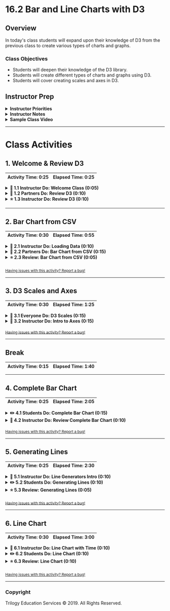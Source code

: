 # 16.2 Bar and Line Charts with D3

## Overview

In today's class students will expand upon their knowledge of D3 from the previous class to create various types of charts and graphs.

### Class Objectives

* Students will deepen their knowledge of the D3 library.
* Students will create different types of charts and graphs using D3.
* Students will cover creating scales and axes in D3.

## Instructor Prep

<details>
  <summary><strong>Instructor Priorities</strong></summary>

* Students should become more comfortable with data-binding with D3.

* Students should be able to import data sets from CSV files.

* Students should understand how to make a chart responsive on all screen sizes.

</details>

<details>
  <summary><strong>Instructor Notes</strong></summary>

* This lesson includes a good amount of instructor-led demonstrations, so it's advisable to spend some time going through the activities before class.

* Please reference our [Student FAQ](../../../05-Instructor-Resources/README.md#unit-16-d3) for answers to questions frequently asked by students of this program. If you have any recommendations for additional questions, feel free to log an issue or a pull request with your desired additions.

</details>

<details>
  <summary><strong>Sample Class Video</strong></summary>

* To view an example class lecture visit (Note video may not reflect latest lesson plan): [Class Video](https://codingbootcamp.hosted.panopto.com/Panopto/Pages/Viewer.aspx?id=8b41bbbd-06c2-443e-bb33-a88000086940)

</details>

- - -

# Class Activities

## 1. Welcome & Review D3

| Activity Time:       0:25 |  Elapsed Time:      0:25  |
|---------------------------|---------------------------|

<details>
  <summary><strong>📣 1.1 Instructor Do: Welcome Class (0:05)</strong></summary>

* Open the [slideshow](https://docs.google.com/presentation/d/1BGRwvSXKEE24C_CGCD2aZeQL8z8ReeaICaiNhWa5OjU/edit?usp=sharing) and welcome the class back with slides 1 - 3. Today they will build on the skills they've learned during last class to create a variety of interactive charts using D3.

</details>

<details>
  <summary><strong>👥 1.2 Partners Do: Review D3 (0:10)</strong></summary>

* Open the [slideshow](https://docs.google.com/presentation/d/1BGRwvSXKEE24C_CGCD2aZeQL8z8ReeaICaiNhWa5OjU/edit?usp=sharing) and use slides 4 and 5 to introduce this activity to the class.

* Slack out [questions.js](Activities/01-Par_Review_D3/Unsolved/questions.js) to students.  Have them them work in pairs to discuss and answer the questions.

</details>

<details>
  <summary><strong>⭐ 1.3 Instructor Do: Review D3 (0:10)</strong></summary>

* After giving student some time to discuss the solutions, open the [solution file](Activities/01-Par_Review_D3/Solved/questions.js) for reference, go over the answers to the review, and live code the appropriate questions. Don't worry too much if students haven't completed all the review exercises, they will get plenty of practice in this lesson.

* You may open the [slideshow](https://docs.google.com/presentation/d/1BGRwvSXKEE24C_CGCD2aZeQL8z8ReeaICaiNhWa5OjU/edit?usp=sharing) on slide 6 while reviewing the activity.

* What is an SVG?  How are they used with D3?

  * Scalable Vector Graphics

  * SVG files allow us to define our own graphics like shapes and lines.  This gives us flexibility to build our custom charts.

* What is data binding?

  * Binds an array of data to elements currently on the page or to be rendered to the page.  In other words, data binding matches data with html elements.

* Go over the code for numbers 3 and 4, and the Bonus with the students.

  * In part 3, Make sure to stress the creating of a virtual selection, and then `enter().append()` pattern.

    ![Review_D3_enter](Images/Review_D3_enter.png)

  * In part 4, note that the starter code changes slightly because of the assumption that elements are already on the page.  Highlight the use of `merge(selection)` to include both new and old elements in the selection object.

    ![Review_D3_merge](Images/Review_D3_merge.png)

  * In the bonus, change the callback function in the `text()` function to be an arrow function that utilizes template literals to make our code concise.  Note `(d,i)` are positional arguments that give us access to the data and index.  You may also want to highlight that since we are only returning a string in the function, the return statement is not needed.

    ![Review_D3_bonus](Images/Review_D3_bonus.png)

</details>

- - -

## 2. Bar Chart from CSV

| Activity Time:       0:30 |  Elapsed Time:      0:55  |
|---------------------------|---------------------------|

<details>
  <summary><strong>📣 2.1 Instructor Do: Loading Data (0:10)</strong></summary>

* This activity demonstrates how to use `d3.csv()` to parse a CSV file.

* Open the [slideshow](https://docs.google.com/presentation/d/1BGRwvSXKEE24C_CGCD2aZeQL8z8ReeaICaiNhWa5OjU/edit?usp=sharing) and use slides 7 - 9 to assist you.

* Show the file structure in [02-Ins_Loading_Data](Activities/02-Ins_Loading_Data).  Note that we have a CSV file in the same folder as out html, javascript, and css files.

* Use [app.js](Activities/02-Ins_Loading_Data/Solved/app.js) as a reference as you live code this activity.

  * Use `d3.csv` to parse the data in `hours-of-tv-watched.csv`.  Note that the format is similar to `d3.json`, and that the callback functions still takes two position arguments: `(error, response)`.

  ![Loading_Data_d3csv](Images/Loading_Data_d3csv.png)

  * `console.log` the response and show students the output in the console.  A _cross-origin request_ error is logged.  The web browser prevents data from your files from being displayed for security reasons.

    * Encourage students to explore more on Cross Origin Request Errors later.  This [stack overflow answer](https://stackoverflow.com/questions/20041656/xmlhttprequest-cannot-load-file-cross-origin-requests-are-only-supported-for-ht) is a good place to start.

    ![Loading_Data_error](Images/Loading_Data_error.png)

  * In order for the data file and the web page to work together, a server must be created to serve both. Ideally, Flask would be used for this, but for rapid prototyping, Python comes with a web server than can be implemented fairly quickly.

  * Walk students through the steps of setting up the server.

    * From the command line:

      * Ensure the current directory includes all needed files.

      * Activate a virtual environment.

      * Run the server by running `python -m http.server`.

    ![Loading_Data_CLI](Images/Loading_Data_CLI.png)

  * Now, all of the files in that folder are served as a static resource, and we can visit the served folder in the browser by visiting `0.0.0.0:8000` or `localhost: 8000`.  Note that, by default, the `index.html` file is open.  Other files in the folder can be accessed by adding `/<filename>`.

  * Note upon opening the console, the data from the CSV is parsed as array of objects.  Each item in the array has the column names as keys and the data in the row as values.

    ![Loading_Data_served_browser](Images/Loading_Data_served_browser.png)

  * Log a list of names using `.map()`.

    ![Loading_Data_map](Images/Loading_Data_served_map.png)

  * Use `.forEach()` to log `name` and `hours` for each row in the CSV.

    * Note the use of the `+` unary operator and the reassignment of the the `hours` key.  This casts the data as a number as is common practice when reading from a CSV to ensure that numeric data can be used properly.  It is a shortcut to using `parseInt()`.

      * Provide students with the following resource on unary operators for reference: <https://scotch.io/tutorials/javascript-unary-operators-simple-and-useful>

    ![Loading_Data_forEach](Images/Loading_Data_forEach.png)

</details>

<details>
  <summary><strong>👥 2.2 Partners Do: Bar Chart from CSV (0:15)</strong></summary>

* Open the [slideshow](https://docs.google.com/presentation/d/1BGRwvSXKEE24C_CGCD2aZeQL8z8ReeaICaiNhWa5OjU/edit?usp=sharing) and use slides 10 and 11 to present this activity to the class.

* This activity challenges students to interpret and complete starter code with the goal of creating a bar chart to reflect CSV data.

* **Files:**

  * [app.js](Activities/03-Par_BarChart_From_CSV/Unsolved/app.js)

  * [hours-of-tv-watched.csv](Activities/03-Par_BarChart_From_CSV/Unsolved/hours-of-tv-watched.csv)

  * [index.html](Activities/03-Par_BarChart_From_CSV/Unsolved/index.html)

  * [style.css](Activities/03-Par_BarChart_From_CSV/Unsolved/style.css)

* **Instructions:**

  * [README.md](Activities/03-Par_BarChart_From_CSV/README.md)

</details>

<details>
  <summary><strong>⭐ 2.3 Review: Bar Chart from CSV (0:05)</strong></summary>

* You may open the [slideshow](https://docs.google.com/presentation/d/1BGRwvSXKEE24C_CGCD2aZeQL8z8ReeaICaiNhWa5OjU/edit?usp=sharing) on slide 12 and leave it open while you review this activity.

* Open [app.js](Activities/03-Par_BarChart_From_CSV/Solved/app.js) in a text editor and walk through the code line by line. You may want to ask students to explain each line as they have already discussed it with a partner.

  * First, create variables for the height and width of the SVG as well for the chart margins.

  * Using these variables, create the dimensions of the chart width and height.  These are the dimensions of the chart area.

  * Append an svg element to the body with height and width attributes equal to the values of `svgHeight` and `svgWidth`.

  * Create a `<g>` element.  This allows all of the future elements in this "group" to be moved relative to the SVG.  Translate (move) this element to the right and down according to the values in `chartMargin`.

  * You can use the following image for students who are having trouble visualizing.

  ![CSVBarChart_translate](Images/CSVBarChart_translate.png)

  * Use `d3.csv` to parse the `hours-watched-of-tv.csv`.  Then, convert the `hours` to numbers so that they can be used to graph and make other calculations.

  * Create a variable that calculates how wide each bar should be to fill the whole width of the chart.  This variable also accounts for the desired spacing between the bars.

    ![CSVBarChart_barWidth](Images/CSVBarChart_barWidth.png)

    ![CSVBarChart_illustration](Images/CSVBarChart_illustration.png)

  * Finally, create the bars.  Remind students that we must use `selectAll(".bar")` to properly set up our virtual selection or placeholder object.  Make sure to review the following parts of the code:

    * Use `classed(".bar", true)` to give each `<rect>` the `.bar` class.  This allows the hover effects from the css file.

    * Use a callback function for the `x` attribute that accesses the index of the data.  This allows for proper calculation of the x-coordinate placing each consecutive bar to the right of the last by `barWidth+barSpacing` pixels.

    * Remind students that a `<rect>`'s y-coordinate refers to the top-right corner of the rectangle.  In order to properly draw the bar, subtract its height from the chart height.

    ![CSVBarChart_solution](Images/CSVBarChart_solution.png)

  * Run a python server and open [index.html](Activities/03-Par_BarChart_From_CSV/Solved/index.html) in a browser to demonstrate the output and show the html in the inspector.

    ![CSVBarChart_output](Images/CSVBarChart_output.png)

</details>

<sub>[Having issues with this activity? Report a bug!](https://bit.ly/2UPQgfh)</sub>

- - -

## 3. D3 Scales and Axes

| Activity Time:       0:30 |  Elapsed Time:      1:25  |
|---------------------------|---------------------------|

<details>
  <summary><strong>🎉 3.1 Everyone Do: D3 Scales (0:15)</strong></summary>

* Encourage students to follow along with the [unsolved version](Activities/04-Evr_Scales/Unsolved/index.html) of this activity while you live code using [app.js](Activities/04-Evr_Scales/Solved/app.js) as a reference.

* Open the [slideshow](https://docs.google.com/presentation/d/1BGRwvSXKEE24C_CGCD2aZeQL8z8ReeaICaiNhWa5OjU/edit?usp=sharing) and use slides 13 - 18 to assist you as you live code.

* **Part 1: Max, Min, Extent**

  * Explain that finding the minimum and maximum of an array in pure javascript is not easily done.  D3, however, comes with functions to easily achieve this.

  * After live coding part 1, show the students the output in the console and highlight that `extent()` returns an array of two values: minimum and maximum.

  ![Evr_Scales_min\_\_max_extent](Images/Erv_Scales_min__max_extent.png)

* **Part 2: scaleLinear**

  * Explain that anytime we represent data in a graph that data is scaled to give an accurate visual representation.  In the case of "Hours of TV Watched" from the previous activity.  We scaled the data by a factor of ten to make a larger bar chart.

  * D3 Scales provide an easy way of mapping your data values to new values for visualization purposes.

  * Before live coding the example, show students the image below and explain that domain is the bounds of the data while range is the bounds of the chart.  A scale is needed for both the x and y axis.  Therefore, we will need to specify a domain and range for both axes.

    ![Evr_Scales_visual](Images/Evr_Scales_visual.png)

  * The purpose here is to provide a demonstration of how these functions behave when given domain and range parameters.

  * As you live code part a, explain the following:

    * A function is being generated and saved to the `yScale` variable when `d3.scaleLinear()` is called.

    * Add domain and range parameters by using `.domain()` and `.range()`.  `domain()` is passed an array that should hold values corresponding to the data. In this example, we use 0 as the smallest possible value for our data and 100 for the largest.  The `range()` corresponds to the boundaries in the SVG element.  A range allows a data point to be transformed into a corresponding coordinate in the element.

    * The `scaleLinear()` function uses a linear equation (y=mx+b) to interpolate values between domain and range.

    * The function can be called by using the variable name and passing it a value.  The output is the scaled value.

    * You may want to ask students what they think the outputs will be before opening the console.

    ![Evr_Scales_scaleLinear_hardcoded](Images/Erv_Scales_hardcoded.png)

  * For part b, edit your code slightly to use a variable for the upper boundary in the range and `d3.max()` for the max of the domain.

  * Show students the output in the console.  Highlight that an input of 95 now scales to 1000 because we used the maximum of the array as the upper bound of the domain.

    ![Evr_Scales_scaleLinear_max](Images/Erv_Scales_max.png)

  * The last part uses the `d3.extent()` function to pass the minimum and maximum of the array into the domain.  Note that using this for both your x and y axes would be similar to using autoscale.

  * Note that 50 now scales to zero.

    ![Evr_Scales_scaleLinear_extent](Images/Erv_Scales_extent.png)

* **Part 3: scaleBand**

* Explain that scaleBand() is used to map categorical data like ("apple", "orange", "banana") to a numerical scale. This is often used in bar charts to equally space labels across the entire range of the chart.  It will determine the proper x-coordinate of each bar when `.domain()` and `range()` are passed an array of labels and the starting and ending coordinates of the axis (the width of the chart), respectively.

* Use `.bandwidth()` to access the width of each band.

* After live coding the example with students, show them the output in the console.

  ![Evr_Scales_scaleBand](Images/Erv_Scales_scaleBand.png)

* Answer any questions and send out the following as good resources for more information on D3 scales:

  * [D3 Scales Tutorial - D3 Scales Tutorial](http://alignedleft.com/tutorials/d3/scales)

  * [D3 in Depth - Scales](http://d3indepth.com/scales/)

</details>

<details>
  <summary><strong>📣 3.2 Instructor Do: Intro to Axes (0:15)</strong></summary>

* Open the [slideshow](https://docs.google.com/presentation/d/1BGRwvSXKEE24C_CGCD2aZeQL8z8ReeaICaiNhWa5OjU/edit?usp=sharing) and use slides 19 and 20 as you demostrate this activity to the class. 

* This activity combines D3 scales with D3's axis methods.

* Open [app.js](Activities/05-Ins_Intro_To_Axes/Solved/app.js) as a reference as you live code the activity. You may want to use the [unsolved version](Activities/05-Ins_Intro_To_Axes/Solved/app.js) as you live code.

  * Briefly discuss the data arrays, the variables for `svgHeight`, `svgWidth`, `margin`, `chartHeight`, `chartWidth`, and the creation of the `<SVG>` and `<g>` elements.

    ![Intro_To_Axis_starter](Images/Intro_To_Axis_starter.png)

  * Use `scaleLinear` to create a function for y scale.  Recall that for SVGs the (0,0) coordinate is at the upper left hand corner of the element.  In order for our axes to go from bottom to top, we must reverse the `.range()` parameter to `[chartHeight, 0]` this way a y-value of zero appears at the bottom of chart as normal.  Without this reversal, the scale would map 0 to the top of the chart height.  The range on a vertical scale will need to be reversed in most cases.

  * To create the horizontal (x) scale use `scaleBand()` since our we have discrete inputs.  `.padding()` sets the spacing between the bands as a percentage of the band width.  In this case, the padding is 5% of the band width.

    * The image below provides a visual of band padding.  Note that, in this activity, `.padding()` is used which will set both the inner and outer padding, but they can be specified separately with `.paddingInner()` and `.paddingOuter()`.

    ![Intro_To_Axis_padding](Images/Intro_To_Axis_padding.png)

  * Next, create the `yAxis` and `xAxis` functions by using `axisLeft()` and `axisBottom()` respectively.  D3's axis methods take a scale function as an argument and returns a function to the variable.

    * Note that D3 has 4 available methods for this: `axisLeft()`, `axisRight()`, `axisBottom()` and `axisTop()`.

    * All axes will have ticks aligned to the outside of the chart area when properly placed.  For example, a bottom axis will have ticks aligned to the bottom of the axis while a left axis will have ticks aligned to the left.

    ![Intro_To_Axis_axes](Images/Intro_To_Axis_axes.png)

    * The following image highlights an improperly placed `axisBottom()`.  Note the ticks are still aligned to the bottom.  In order for the ticks to be placed above the axis, `axisTop()` must be used.

    ![Intro_To_Axis_bad_placement](Images/Intro_To_Axis_bad_placement.png)

  * Render the axes to the page.  Highlight the following:

    * A group element must be created for the axis.

    * While the ticks fall in place for each type for axis created, it must be positioned correctly on the page. The `g` element with the axis must be translated down by the chart height.

    * `.call()` calls a given function on the entire selector object.

    ![Intro_To_Axis_render_axes](Images/Intro_To_Axis_render_axes.png)

  * Finally, walk students through the steps of binding the data and appending `<rect>` elements for the bars.

    * Use `.classed("bar", true)` to enable the hover feature from the css file.

    * Note the use of the  `xScale` and `yScale` functions for determining the placement of the bars.  Since the range was reversed in yScale, we no longer need to subtract the y coordinate from the chart height.

    * However, the height of each bar must be adjusted by subtracting the y value from the chart height.

      * A number example will likely help students understand.  In this example, the chart is 300 pixels high (400 px - 50 (bottom margin) -50 (top margin)).  An input of 1 will lead to a scaled y value of 200.  The y-coordinate of the upper left hand corner of the rectangle will be 200, and if drawn to the x-axis (at y-coordinate 300) will have a height of 100.  Therefore,  to calculate the height of the rectangle you must subtract 100 from the chart height.

      ![Intro_To_Axis_illustration](Images/Intro_To_Axis_illustration.png)

      * You may want to show students the html in the inspector to give them a better idea of how the elements were rendered.

    * Remind students that we are using callback functions to set the attributes.

      ![Complete_BarChart_bars](Images/Complete_BarChart_bars.png)

      ![Complete_BarChart_html](Images/Complete_BarChart_html.png)

    * Answer any questions before slacking the students the [solution](Activities/05-Ins_Intro_To_Axes/Solved/app.js).

  * You may want to send out the following resource: [Notes on D3 Axes - Paul Sherman](https://github.com/pshrmn/notes/blob/master/d3/axes.md)

</details>

<sub>[Having issues with this activity? Report a bug!](https://bit.ly/3aTxmd1)</sub>

- - -

## Break

| Activity Time:       0:15 |  Elapsed Time:      1:40  |
|---------------------------|---------------------------|

- - -

## 4. Complete Bar Chart

| Activity Time:       0:25 |  Elapsed Time:      2:05  |
|---------------------------|---------------------------|

<details>
  <summary><strong>✏️ 4.1 Students Do: Complete Bar Chart (0:15)</strong></summary>

* Open the [slideshow](https://docs.google.com/presentation/d/1BGRwvSXKEE24C_CGCD2aZeQL8z8ReeaICaiNhWa5OjU/edit?usp=sharing) and use slides 22 and 23 to present this activity to the class.

* This activity requires a combination of skills from today and mostly build on the solution from  [03-Par_BarChart_From_CSV](Activities/03-Par_BarChart_From_CSV).  This time students will be create a bar chart from CSV data complete with axes.

* **Files:**

  * [app.js](Activities/06-Stu_Complete_Bar_Chart/Unsolved/app.js)

  * [index.html](Activities/06-Stu_Complete_Bar_Chart/Unsolved/index.html)

  * [style.css](Activities/06-Stu_Complete_Bar_Chart/Unsolved/style.css)

  * [hours-of-tv-watched.csv](Activities/06-Stu_Complete_Bar_Chart/Unsolved/hours-of-tv-watched.csv)

* **Instructions:**

  * [README.md](Activities/06-Stu_Complete_Bar_Chart/README.md)

</details>

<details>
  <summary><strong>📣 4.2 Instructor Do: Review Complete Bar Chart (0:10)</strong></summary>

* Open [app.js](Activities/06-Stu_Complete_Bar_Chart/Solved/app.js) and walk through the code for students.  Since this activity requires skills covered in multiple activities from today's lesson, as you review the solution, stress the differences that arise from working with a CSV file. You may leave slide 24 from [slideshow](https://docs.google.com/presentation/d/1BGRwvSXKEE24C_CGCD2aZeQL8z8ReeaICaiNhWa5OjU/edit?usp=sharing) open while reviewing this activity.

  * Load and parse the CSV data by using `d3.csv`.  You must run a server in order for javascript to interact with the CSV.  Remind students that this is read in as an array of json objects with the first row as keys in each object.

  * Cast the `hours` as a number using `forEach()` and the unary operator `+`.  Remind students that reassigning values using `.forEach()` changes the values in place.

  * When creating the `xBandScale` function, use `.map()` to return an array of names from `tvData`.

  * Create `yLinearScale` using a domain of zero to the max of the hours and a range of `chartHeight` to zero.

    * While the syntax in `d3.max()` is a little different here it is essentially accomplishing the same result as `d3.max(tvData.map(d => d.hours))`

    * Remind students that the range must be reversed.

  * Note the use of `ticks()` in the creation of the y-axis.  This is an easy way of customizing the number of ticks on the axis.

  * Finally, append the axes by using a `<g>` tag for each, and the rectangles using data binding.

  ![Complete_Bar_Chart](Images/Complete_Bar_Chart.png)

</details>

<sub>[Having issues with this activity? Report a bug!](https://bit.ly/2VdUCvV)</sub>

- - -

## 5. Generating Lines

| Activity Time:       0:25 |  Elapsed Time:      2:30  |
|---------------------------|---------------------------|

<details>
  <summary><strong>📣 5.1 Instructor Do: Line Generators Intro (0:10)</strong></summary>

* It is recommended that this activity be lived coded while using the solved version of [index.html](Activities/07-Ins_Line_Generators_Intro/Solved/index.html) as a reference.  If there are time constraints, you may step through the code while un-commenting each part.

* Leave slide 26 open from [slideshow](https://docs.google.com/presentation/d/1BGRwvSXKEE24C_CGCD2aZeQL8z8ReeaICaiNhWa5OjU/edit?usp=sharing) while you live code the this activity.

* Open the unsolved version of [index.html](Activities/07-Ins_Line_Generators_Intro/Unsolved/index.html).  In this file you will find the data arrays already set up.

  * First un-comment part 1 and explain the following:

    * Each `<path>` element has a `d` attribute.  This is where we list the "drawing commands" that specify how the path is rendered.

    * Like other SVG shapes, the `<path>` element should also have a `stroke`, `stroke-width`, and `fill` style attributes.

    * The drawing commands are much like using a virtual pen.

      * The M is the "move to" command and will move that pen to those coordinates in the SVG.  This is where the path begins.

      * The L is the "line to" command and will draw a line from the current point to the coordinates specified.

      * Show students the result in the browser while relating the coordinates to the commands.

    * Remove the `<path>` element from the svg tag before moving onto the next example.

  * Either live code or un-comment the code under Part 2: Generating with D3 and Array of Points.

    * Explain that `d3.line()` will create a function that is able to be passed an array of coordinates and will create the the drawing commands for the `d` attribute.

    * Show the students the log of `lineGenerator(coordinates)` in the console.

    * Append the path to the page and set the attributes.  Show students the result in the browser.

      ![SVG_Paths_points](Images/SVG_Paths_points.png)

    * Comment out this section before moving on.

  * Move onto Part 3: Scaling and Using Accessor Functions. Un-comment part 3 before moving forward.

    * Note for students that the data is not given as an array of coordinates and does not appear to be scaled.

    * First, create scale functions for x and y.  Reverse the y range.

    * Then, create the line generator function.

    * `d3.line()` by default accepts an array of coordinates.  However, the `.x` and `.y` accessor functions can be used define how the function produces path data.

    * In this example, we not only access all the x and y coordinates of our data, but we also scale them using our scale functions.

    * Append the `<path>` element to the SVG, and show students the result in browser.

      ![SVG_Paths_accessor](Images/SVG_Paths_accessor.png)

</details>

<details>
  <summary><strong>✏️ 5.2 Students Do: Generating Lines (0:10)</strong></summary>

* Open the [slideshow](https://docs.google.com/presentation/d/1BGRwvSXKEE24C_CGCD2aZeQL8z8ReeaICaiNhWa5OjU/edit?usp=sharing) and use slides 27 and 28 to present this activity to the class.

* In this activity, students will use life expectancy data from a CSV to generate a line.

* **Files:**

  * [app.js](Activities/08-Stu_Generating_Lines/Unsolved/app.js)

  * [index.html](Activities/08-Stu_Generating_Lines/Unsolved/index.html)

  * [NCHS_life_expectancy_at_birth.csv](Activities/08-Stu_Generating_Lines/Unsolved/NCHS_life_expectancy_at_birth.csv)

* **Instructions:**

  * [README.md](Activities/08-Stu_Generating_Lines/README.md)

</details>

<details>
  <summary><strong>⭐ 5.3 Review: Generating Lines (0:05)</strong></summary>

* Open [app.js](Activities/08-Stu_Generating_Lines/Solved/app.js) and briefly review the code with students.

* You may open the [slideshow](https://docs.google.com/presentation/d/1BGRwvSXKEE24C_CGCD2aZeQL8z8ReeaICaiNhWa5OjU/edit?usp=sharing) on slide 29 while reviewing this activity.

* The code here is extremely similar to Part 3 in [07-Ins_Line_Generators_Intro](Activities/07-Ins_Line_Generators_Intro/Solved/index.html), but here we are retrieving data from a CSV.

  * Note that normally date or time data, like `year`, is parsed as a date object.  For simplicity purposes, we have cast it as a number, but in the future we will parse dates appropriately.

  * Go over the creation of the `createLine` generator functions and the use of the scale functions within.

  * Review appending the `<path>` element to the CSV, setting its style attributes, and setting the `d` attribute to the commands generated by the function.

  ![SVG_Paths_accessor](Images/Line_Generators_Intro.png)

</details>

<sub>[Having issues with this activity? Report a bug!](https://bit.ly/2wjq6bo)</sub>

- - -

## 6. Line Chart

| Activity Time:       0:30 |  Elapsed Time:      3:00  |
|---------------------------|---------------------------|

<details>
  <summary><strong>📣 6.1 Instructor Do: Line Chart with Time (0:10)</strong></summary>

* Open the [slideshow](https://docs.google.com/presentation/d/1BGRwvSXKEE24C_CGCD2aZeQL8z8ReeaICaiNhWa5OjU/edit?usp=sharing) and use slides 30 - 33 to assist you with this topic.

* Explain to students that now we will create a line chart a CSV file.  The code here is similar to previous activities with one important addition: parsing values as dates.

* Begin by opening [Ins_Line_Chart](Activities/09-Ins_LineChart/Solved), starting the server, and demonstrating the line chart in the browser.

  ![Line Chart](Images/14-Line-Chart.png)

  * Be sure to point out the following:

    1. This chart represents Luke Skywalker's level of force points between 2010 and 2016. Show students what the data set looks like by opening [force-points.csv](Activities/09-Ins_LineChart/Solved/forcepoints.csv).

    2. The bottom axis is represented as a series of years.

    3. We're using an SVG path in order to draw the line, which we will demonstrate how to create in a moment.

       ![SVG Path](Images/15-Path.png)

* Once students have a basic understanding of the chart, open up [app.js](Activities/09-Ins_LineChart/Solved/app.js) and start going through the code as a class.

   ![Line Chart Code A](Images/16-Line-Chart-Code-A.png)

  * The code starts the same as many activities today.  It may still be helpful to check for understanding here, so have a volunteer briefly explain what's happening in the first section of the code:

    1. Setting the height and width for the SVG container.

    2. Setting the height and width for the chart area.

    3. Appending an SVG container to the body with the dimensions defined earlier.

    4. Appending an SVG group to the SVG container within the dimensions of the chart area.

  * Then scroll down a little lower and go over some of the next syntax:

    ![Line Chart Code B](Images/17-Line-Chart-Code-B.png)

    1. `d3.timeParse` returns a new function configured from its arguments. In this case, it's returning a function that casts a string into a Date object. The `%Y` token tells this function to expect a string that's just a year, like the dates in our data set.

    2. Load the `force-points.csv` file, throw the error if one occurs and prevent the app from running any further. Otherwise,log the data returned from the CSV.

    3. Convert each `forcepoints` value in `forceData` to a number with the `+<variable>` shorthand, and convert the date value to a `Date` object using the `parseTime` function.

       * It may be helpful to add `console.log` statements to print the date before and after the `forEach` method to show students how it's changed.

    4. Create a new time scale function. This works just like a linear scale, but a Date object is expected for the domain.  Set the domain of the `xTimeScale` function to the `extent` of the `date` value in `forceData`. This returns a 2 element array containing the smallest and largest `date` values. Set the range to `[0, chartWidth]`.

    5. Create a linear scale for the y-axis with a range of the `chartHeight` to `0` and a domain from 0 to the max of the `force` data.

  * Take a moment here to answer any questions before continuing to the next section.

     ![Line Chart Code C](Images/18-Line-Chart-Code-C.png)

    1. First, create the `bottomAxis` and `leftAxis` functions the same way as the previous exercises; by passing in the scales.

    2. Next, we run the `d3.line` method and configure it so that it knows to plot the `x` coordinate using the `xTimeScale` function, and the `y` coordinate using the `yLinearScale` function. The result is a line generating function that we save to the variable `drawLine`.

       * Check for understanding by asking students what this creates.  Point out that this code doesn't create the line, but rather creates a function that will create the line.

    3. Append an SVG `path` to the SVG container, call `drawLine` and pass in `forceData`, and then set the returned value to the `path`'s `d` attribute. This contains instructions for how the `path` should appear. We also give the path a class of `line` in order to use the style attributes set in [style.css](Activities/09-Ins_LineChart/Solved/style.css).

    4. Lastly, we append two new SVG groups and call `leftAxis` and `bottomAxis` inside them. These finally create the axes.

       * Comment out the final statement of this chain where the `line` class is added to the `path` and show students what happens to the line in the browser:

           ![Path With Fill](Images/19-Path-With-Fill.png)

       * The SVG `path` has a black fill by default. The `line` class sets the fill to `none` and gives it a blue stroke.

           ![Path CSS](Images/20-Path-CSS.png)
           
* Answer any questions about this code before slacking out the next activity.

</details>

<details>
  <summary><strong>✏️ 6.2 Students Do: Line Chart (0:10)</strong></summary>

* Open the [slideshow](https://docs.google.com/presentation/d/1BGRwvSXKEE24C_CGCD2aZeQL8z8ReeaICaiNhWa5OjU/edit?usp=sharing) and use slides 34 - 36 to present this activity to the class.

* In this activity students will be creating a line chart using a new data set.

* Instructions: [README](Activities/10-Stu_LineChart/README.md)

</details>

<details>
  <summary><strong>⭐ 6.3 Review: Line Chart (0:10)</strong></summary>

* Open [Stu_Line_Chart_Solved](Activities/10-Stu_LineChart/Solved) and go through the solution as a class.

* You may open the [slideshow](https://docs.google.com/presentation/d/1BGRwvSXKEE24C_CGCD2aZeQL8z8ReeaICaiNhWa5OjU/edit?usp=sharing) on slide 37 while reviewing this activity.

* This activity is exactly the same as the initial line chart demonstration from earlier with two exceptions:

  1. This activity uses a different data set, where the number of miles a user of a fitness app has walked from month to month are recorded.

     ![Miles Walked Data](Images/22-Miles-Walked.png)

  2. The second difference is that because the date information we have in this data set is the month, rather than the year in the initial example, we must pass in a different token for the `d3.parseTime` method. `%B` tells the `d3.parseTime` method that we will be passing in just the month, rather than the year or full date as a string.

     ![Locale Format](Images/23-Locale-Format.png)

     * A full list of available date formatting tokens is available in the D3 documentation for [locale.format](https://github.com/d3/d3-time-format/blob/master/README.md#locale_format).

</details>

<sub>[Having issues with this activity? Report a bug!](https://bit.ly/2URxl43)</sub>

- - -

### Copyright

Trilogy Education Services © 2019. All Rights Reserved.
